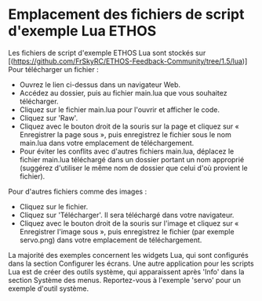 # Emplacement des fichiers de script d'exemple Lua ETHOS
Les fichiers de script d'exemple ETHOS Lua sont stockés sur [(https://github.com/FrSkyRC/ETHOS-Feedback-Community/tree/1.5/lua)]
Pour télécharger un fichier :
-	Ouvrez le lien ci-dessus dans un navigateur Web.
-	Accédez au dossier, puis au fichier main.lua que vous souhaitez télécharger.
-	Cliquez sur le fichier main.lua pour l'ouvrir et afficher le code.
-	Cliquez sur 'Raw'.
-	Cliquez avec le bouton droit de la souris sur la page et cliquez sur « Enregistrer la page sous », puis enregistrez le fichier sous le nom main.lua dans votre emplacement de téléchargement.
-	Pour éviter les conflits avec d'autres fichiers main.lua, déplacez le fichier main.lua téléchargé dans un dossier portant un nom approprié (suggérez d'utiliser le même nom de dossier que celui d'où provient le fichier).

Pour d'autres fichiers comme des images :
-	Cliquez sur le fichier.
-	Cliquez sur 'Télécharger'. Il sera téléchargé dans votre navigateur.
-	Cliquez avec le bouton droit de la souris sur l'image et cliquez sur « Enregistrer l'image sous », puis enregistrez le fichier (par exemple servo.png) dans votre emplacement de téléchargement.

La majorité des exemples concernent les widgets Lua, qui sont configurés dans la  section Configurer les écrans. Une autre application pour les scripts Lua est de créer des outils système, qui apparaissent après 'Info' dans la section Système des menus. Reportez-vous à l'exemple 'servo' pour un exemple d'outil système.
